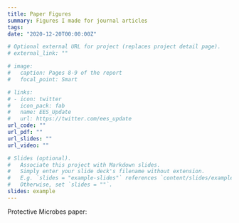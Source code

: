 ```yaml
---
title: Paper Figures
summary: Figures I made for journal articles
tags:
date: "2020-12-20T00:00:00Z"

# Optional external URL for project (replaces project detail page).
# external_link: ""

# image:
#   caption: Pages 8-9 of the report
#   focal_point: Smart

# links:
# - icon: twitter
#   icon_pack: fab
#   name: EES_Update
#   url: https://twitter.com/ees_update
url_code: ""
url_pdf: ""
url_slides: ""
url_video: ""

# Slides (optional).
#   Associate this project with Markdown slides.
#   Simply enter your slide deck's filename without extension.
#   E.g. `slides = "example-slides"` references `content/slides/example-slides.md`.
#   Otherwise, set `slides = ""`.
slides: example
---
```


Protective Microbes paper: 
<br>
<a data-fancybox=gallery-gallery1 rel="group1" href=fig2.jpg><img data-src=fig2.jpg class="ls-is-cached lazyloaded" alt width=100></a>
<a data-fancybox=gallery-gallery1 rel="group1" href=fig3.jpg><img data-src=fig3.jpg class="ls-is-cached lazyloaded" alt width=100></a>
<a data-fancybox=gallery-gallery1 rel="group1" href=fig4.jpg><img data-src=fig4.jpg class=lazyload alt width=100></a>